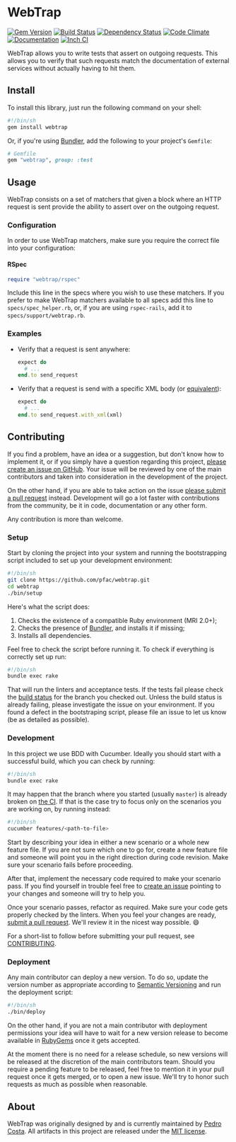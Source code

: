 WebTrap
=======

[![Gem Version](https://badge.fury.io/rb/webtrap.svg)](https://badge.fury.io/rb/webtrap)
[![Build Status](https://travis-ci.org/pfac/webtrap.svg?branch=master)](https://travis-ci.org/pfac/webtrap)
[![Dependency Status](https://gemnasium.com/badges/github.com/pfac/webtrap.svg)](https://gemnasium.com/github.com/pfac/webtrap)
[![Code Climate](https://codeclimate.com/github/pfac/webtrap/badges/gpa.svg)](https://codeclimate.com/github/pfac/webtrap)
[![Documentation](https://img.shields.io/badge/docs-plastic-green.svg)](http://www.relishapp.com/pfac/webtrap/docs)
[![Inch CI](https://inch-ci.org/github/pfac/webtrap.svg?branch=master)](https://inch-ci.org/github/pfac/webtrap)

WebTrap allows you to write tests that assert on outgoing requests. This allows
you to verify that such requests match the documentation of external services
without actually having to hit them.

## Install

To install this library, just run the following command on your shell:

```sh
#!/bin/sh
gem install webtrap
```

Or, if you're using [Bundler][bundler], add the following to your project's
`Gemfile`:

```ruby
# Gemfile
gem "webtrap", group: :test
```


## Usage

WebTrap consists on a set of matchers that given a block where an HTTP request
is sent provide the ability to assert over on the outgoing request.


### Configuration

In order to use WebTrap matchers, make sure you require the correct file into
your configuration:


#### RSpec

```ruby
require "webtrap/rspec"
```

Include this line in the specs where you wish to use these matchers. If you
prefer to make WebTrap matchers available to all specs add this line to
`specs/spec_helper.rb`, or, if you are using `rspec-rails`, add it to
`specs/support/webtrap.rb`.


### Examples

* Verify that a request is sent anywhere:
  ```ruby
  expect do
    # ...
  end.to send_request
  ```

* Verify that a request is send with a specific XML body (or [equivalent][equivalent-xml]):
  ```ruby
  expect do
    # ...
  end.to send_request.with_xml(xml)
  ```


## Contributing

If you find a problem, have an idea or a suggestion, but don't know how to
implement it, or if you simply have a question regarding this project,
[please create an issue on GitHub][github-issue]. Your issue will be reviewed by
one of the main contributors and taken into consideration in the development of
the project.

On the other hand, if you are able to take action on the issue
[please submit a pull request][github-pull-request] instead. Development will go
a lot faster with contributions from the community, be it in code, documentation
or any other form.

Any contribution is more than welcome.

### Setup

Start by cloning the project into your system and running the bootstrapping
script included to set up your development environment:

```sh
#!/bin/sh
git clone https://github.com/pfac/webtrap.git
cd webtrap
./bin/setup
```

Here's what the script does:

1. Checks the existence of a compatible Ruby environment (MRI 2.0+);
2. Checks the presence of [Bundler][bundler], and installs it if missing;
3. Installs all dependencies.

Feel free to check the script before running it. To check if everything is
correctly set up run:

```sh
#!/bin/sh
bundle exec rake
```

That will run the linters and acceptance tests. If the tests fail please check
the [build status][travis-ci] for the branch you checked out. Unless the build
status is already failing, please investigate the issue on your environment. If
you found a defect in the bootstraping script, please file an issue to let us
know (be as detailed as possible).


### Development

In this project we use BDD with Cucumber. Ideally you should start with a
successful build, which you can check by running:

```sh
#!/bin/sh
bundle exec rake
```

It may happen that the branch where you started (usually `master`) is already
broken on [the CI][travis-ci]. If that is the case try to focus only on the scenarios you
are working on, by running instead:

```sh
#!/bin/sh
cucumber features/<path-to-file>
```

Start by describing your idea in either a new scenario or a whole new feature
file. If you are not sure which one to go for, create a new feature file and
someone will point you in the right direction during code revision. Make sure
your scenario fails before proceeding.

After that, implement the necessary code required to make your scenario pass. If
you find yourself in trouble feel free to [create an issue][github-issue]
pointing to your changes and someone will try to help you.

Once your scenario passes, refactor as required. Make sure your code gets
properly checked by the linters. When you feel your changes are ready,
[submit a pull request][github-pull-request]. We'll review it in the nicest way
possible. :smile:

For a short-list to follow before submitting your pull request, see
[CONTRIBUTING](./CONTRIBUTING.md).


### Deployment

Any main contributor can deploy a new version. To do so, update the version
number as appropriate according to [Semantic Versioning][semver] and run the
deployment script:

```sh
#!/bin/sh
./bin/deploy
```

On the other hand, if you are not a main contributor with deployment
permissions your idea will have to wait for a new version release to become
available in [RubyGems][rubygems] once it gets accepted.

At the moment there is no need for a release schedule, so new versions will be
released at the discretion of the main contributors team. Should you require
a pending feature to be released, feel free to mention it in your pull request
once it gets merged, or to open a new issue. We'll try to honor such requests
as much as possible when reasonable.


## About

WebTrap was originally designed by and is currently maintained by
[Pedro Costa][pfac]. All artifacts in this project are released under the
[MIT license](./LICENSE.txt).


[bundler]: http://bundler.io/
[equivalent-xml]: https://github.com/mbklein/equivalent-xml
[github-issue]: https://github.com/pfac/webtrap/issues/new
[github-pull-request]: https://github.com/pfac/webtrap/pull/new
[pfac]: https://github.com/pfac
[rubygems]: https://rubygems.org/gems/webtrap
[semver]: http://semver.org/
[travis-ci]: https://travis-ci.org/pfac/webtrap
